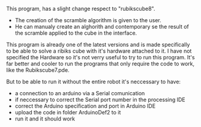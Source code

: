 This program, has a slight change respect to "rubikscube8".

- The creation of the scramble algorithm is given to the user.
- He can manualy create an alghorith and contemporary se the result of the scramble applied to the cube in the interface.

This program is already one of the latest versions and is made specifically to be able to solve a ribiks cube with it's hardware attached to it. I have not specified the Hardware so it's not verry useful to try to run this program. It's far better and cooler to run the programs that only require the code to work, like the Rubikscube7.pde.

But to be able to run it without the entire robot it's neccessary to have:
- a connection to an arduino via a Serial comunication
- if neccessary to correct the Serial port number in the processing IDE
- correct the Arduino specification and port in Arduino IDE
- upload the code in folder ArduinoDef2 to it
- run it and it should work
